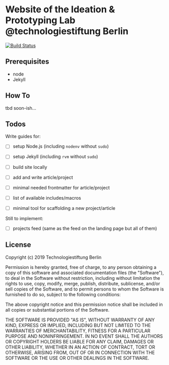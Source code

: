 
# Website of the Ideation & Prototyping Lab @technologiestiftung Berlin

[![Build Status](https://travis-ci.org/technologiestiftung/lab-site.svg?branch=master)](https://travis-ci.org/technologiestiftung/lab-site)

## Prerequisites

- node
- Jekyll

## How To

tbd soon-ish…

## Todos

Write guides for:

- [ ] setup Node.js (including `nodenv` without `sudo`)
- [ ] setup Jekyll (including `rvm` without `sudo`)
- [ ] build site locally
- [ ] add and write article/project
- [ ] minimal needed frontmatter for article/project
- [ ] list of available includes/macros
- [ ] minimal tool for scaffolding a new project/article


Still to implement:

- [ ] projects feed (same as the feed on the landing page but all of them)


## License

Copyright (c) 2019 Technologiestiftung Berlin

Permission is hereby granted, free of charge, to any person obtaining a copy
of this software and associated documentation files (the "Software"), to deal
in the Software without restriction, including without limitation the rights
to use, copy, modify, merge, publish, distribute, sublicense, and/or sell
copies of the Software, and to permit persons to whom the Software is
furnished to do so, subject to the following conditions:

The above copyright notice and this permission notice shall be included in all
copies or substantial portions of the Software.

THE SOFTWARE IS PROVIDED "AS IS", WITHOUT WARRANTY OF ANY KIND, EXPRESS OR
IMPLIED, INCLUDING BUT NOT LIMITED TO THE WARRANTIES OF MERCHANTABILITY,
FITNESS FOR A PARTICULAR PURPOSE AND NONINFRINGEMENT. IN NO EVENT SHALL THE
AUTHORS OR COPYRIGHT HOLDERS BE LIABLE FOR ANY CLAIM, DAMAGES OR OTHER
LIABILITY, WHETHER IN AN ACTION OF CONTRACT, TORT OR OTHERWISE, ARISING FROM,
OUT OF OR IN CONNECTION WITH THE SOFTWARE OR THE USE OR OTHER DEALINGS IN THE
SOFTWARE.
